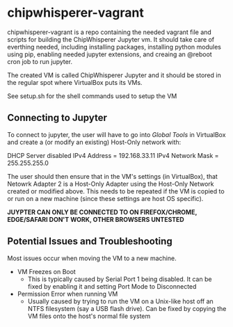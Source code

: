 # chipwhisperer-vagrant
chipwhisperer-vagrant is a repo containing the needed vagrant file and scripts for building the ChipWhisperer Jupyter vm. It should take care of everthing needed, including installing packages, installing python modules using pip, enabling needed jupyter extensions, and creaing an @reboot cron job to run jupyter.

The created VM is called ChipWhisperer Jupyter and it should be stored in the regular spot where VirtualBox puts its VMs. 

See setup.sh for the shell commands used to setup the VM


## Connecting to Jupyter
To connect to jupyter, the user will have to go into *Global Tools* in VirtualBox and create a (or modify an existing) Host-Only network with:

DHCP Server disabled
IPv4 Address = 192.168.33.11
IPv4 Network Mask = 255.255.255.0

The user should then ensure that in the VM's settings (in VirtualBox), that Netowrk Adapter 2 is a Host-Only Adapter using the Host-Only Network created or modified above. This needs to be repeated if the VM is copied to or run on a new machine (since these settings are host OS specific).

**JUYPTER CAN ONLY BE CONNECTED TO ON FIREFOX/CHROME, EDGE/SAFARI DON'T WORK, OTHER BROWSERS UNTESTED**
## Potential Issues and Troubleshooting
Most issues occur when moving the VM to a new machine.

* VM Freezes on Boot
    * This is typically caused by Serial Port 1 being disabled. It can be fixed by enabling it and setting Port Mode to Disconnected
* Permission Error when running VM
    * Usually caused by trying to run the VM on a Unix-like host off an NTFS filesystem (say a USB flash drive). Can be fixed by copying the VM files onto the host's normal file system
